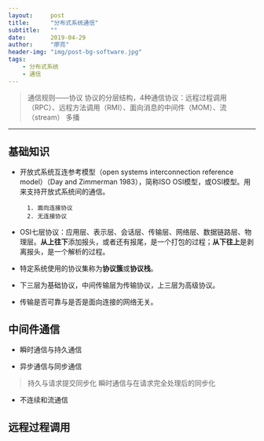 ```yaml
---
layout:     post
title:      "分布式系统通信"
subtitle:   ""
date:       2019-04-29
author:     "廖亮"
header-img: "img/post-bg-software.jpg"
tags:
    - 分布式系统
    - 通信
---
```


> 通信规则——协议
> 协议的分层结构，4种通信协议：远程过程调用（RPC）、远程方法调用（RMI）、面向消息的中间件（MOM）、流（stream）
> 多播

---

## 基础知识

* 开放式系统互连参考模型（open systems interconnection reference model）（Day and Zimmerman 1983），简称ISO OSI模型，或OSI模型。用来支持开放式系统间的通信。

        1. 面向连接协议
        2. 无连接协议

* OSI七层协议：应用层、表示层、会话层、传输层、网络层、数据链路层、物理层。**从上往下**添加报头，或者还有报尾，是一个打包的过程；**从下往上**是剥离报头，是一个解析的过程。

* 特定系统使用的协议集称为**协议簇**或**协议栈**。

* 下三层为基础协议，中间传输层为传输协议，上三层为高级协议。

* 传输是否可靠与是否是面向连接的网络无关。

## 中间件通信

* 瞬时通信与持久通信

* 异步通信与同步通信

> 持久与请求提交同步化
> 瞬时通信与在请求完全处理后的同步化

* 不连续和流通信

## 远程过程调用

